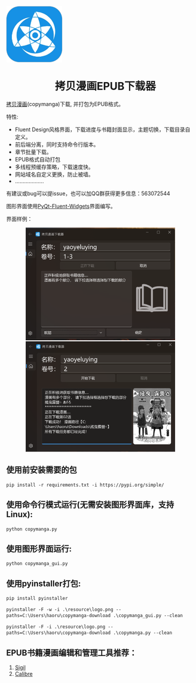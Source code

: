 
<div align="center">
  <img src="resource/logo.png" width="150" style="margin-right: 3000px;"/> 
</div>

<h1 align="center">
  &nbsp;&nbsp;&nbsp;&nbsp;拷贝漫画EPUB下载器
</h1>





[拷贝漫画](https://www.copymanga.site)(copymanga)下载, 并打包为EPUB格式。

特性:

* Fluent Design风格界面，下载进度与书籍封面显示，主题切换，下载目录自定义。
* 前后端分离，同时支持命令行版本。
* 章节批量下载。
* EPUB格式自动打包
* 多线程预缓存策略，下载速度快。
* 网站域名自定义更换，防止被墙。
* ...................


有建议或bug可以提issue，也可以加QQ群获得更多信息：563072544

图形界面使用[PyQt-Fluent-Widgets](https://pyqt-fluent-widgets.readthedocs.io/en/latest/index.html)界面编写。

<!-- [release](https://github.com/ShqWW/bilinovel-download/releases/tag/downloader)页面发布了已经打包好的exe可执行程序，包括图形化版本和命令行版本(系统最低要求Windows 10)。 -->

界面样例：
<div align="center">
  <img src="resource/example1.png" width="400"/>
  <img src="resource/example2.png" width="400"/>
</div>

## 使用前安装需要的包
```
pip install -r requirements.txt -i https://pypi.org/simple/
```
## 使用命令行模式运行(无需安装图形界面库，支持Linux):
```
python copymanga.py
```

## 使用图形界面运行:
```
python copymanga_gui.py
```

## 使用pyinstaller打包:
```
pip install pyinstaller
```
```
pyinstaller -F -w -i .\resource\logo.png --paths=C:\Users\haoru\copymanga-download .\copymanga_gui.py --clean
```
```
pyinstaller -F -i .\resource\logo.png --paths=C:\Users\haoru\copymanga-download .\copymanga.py --clean
```


## EPUB书籍漫画编辑和管理工具推荐：
1. [Sigil](https://sigil-ebook.com/) 
2. [Calibre](https://www.calibre-ebook.com/)

